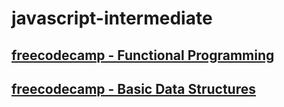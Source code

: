 # javascript-intermediate

## [freecodecamp - Functional Programming ](https://www.freecodecamp.org/learn/javascript-algorithms-and-data-structures/#functional-programming)
## [freecodecamp - Basic Data Structures ](https://www.freecodecamp.org/learn/javascript-algorithms-and-data-structures/#basic-data-structures)


